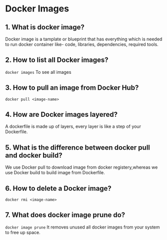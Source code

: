 # Docker Images

## 1. What is docker image?
Docker image is a tamplate or blueprint that has everything which is needed  to run docker container like- code, libraries, dependencies, required tools.

## 2. How to list all Docker images?

`docker images`   To see all images

## 3. How to pull an image from Docker Hub?

`docker pull <image-name>`

## 4. How are Docker images layered?

A dockerfile is made up of layers, every layer is like a step of your Dockerfile.

## 5. What is the difference between docker pull and docker build?

We use Docker pull to download image from docker registery,whereas
we use Docker build to build image from Dockerfile.

## 6. How to delete a Docker image?

`docker rmi <image-name>`

## 7. What does docker image prune do?

 `docker image prune` It removes unused all docker images from your system to free up space.
